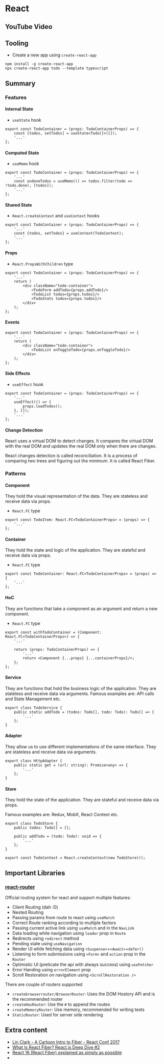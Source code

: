 # React

## YouTube Video

## Tooling

- Create a new app using `create-react-app`

```shell
npm install -g create-react-app
npx create-react-app todo --template typescript
```

## Summary

### Features

#### Internal State

- `useState` hook

```tsx
export const TodoContainer = (props: TodoContainerProps) => {
    const [todos, setTodos] = useState<Todo[]>([]);
    '...'
};
```

#### Computed State

- `useMemo` hook

```tsx
export const TodoContainer = (props: TodoContainerProps) => {
    '...'
    const undoneTodos = useMemo(() => todos.filter(todo => !todo.done), [todos]);
    '...'
};
```

#### Shared State

- `React.createContext` and `useContext` hooks

```tsx
export const TodoContainer = (props: TodoContainerProps) => {
    '...'
    const {todos, setTodos} = useContext(TodoContext);
    '...'
};
```

#### Props

- `React.PropsWithChildren` type

```tsx
export const TodoContainer = (props: TodoContainerProps) => {
    '...'
    return (
        <div className="todo-container">
            <TodoForm addTodo={props.addTodo}/>
            <TodoList todos={props.todos}/>
            <TodoStats todos={props.todos}/>
        </div>
    );
};
```

#### Events

```tsx
export const TodoContainer = (props: TodoContainerProps) => {
    '...'
    return (
        <div className="todo-container">
            <TodoList onToggleTodo={props.onToggleTodo}/>
        </div>
    );
};
```

#### Side Effects

- `useEffect` hook

```tsx
export const TodoContainer = (props: TodoContainerProps) => {
    '...'
    useEffect(() => {
        props.loadTodos();
    }, []);
    '...'
};
```

#### Change Detection

React uses a virtual DOM to detect changes. It compares the virtual DOM with the real DOM and updates the real DOM only
when there are changes.

React changes detection is called reconciliation. It is a process of comparing two trees and figuring out the minimum.
It is called React Fiber.

### Patterns

#### Component

They hold the visual representation of the data. They are stateless and receive data via props.

- `React.FC` type

```tsx
export const TodoItem: React.FC<TodoContainerProps> = (props) => {
    '...'
};
```

#### Container

They hold the state and logic of the application. They are stateful and receive data via props.

- `React.FC` type

```tsx
export const TodoContainer: React.FC<TodoContainerProps> = (props) => {
    '...'
};
```

#### HoC

They are functions that take a component as an argument and return a new component.

- `React.FC` type

```tsx
export const withTodoContainer = (Component: React.FC<TodoContainerProps>) => {
    '...'

    return (props: TodoContainerProps) => {
        '...'
        return <Component {...props} {...containerProps}/>;
    };
};
```

#### Service

They are functions that hold the business logic of the application. They are stateless and receive data via arguments.
Famous examples are: API calls and State Management etc.

```tsx
export class TodoService {
    public static addTodo = (todos: Todo[], todo: Todo): Todo[] => {
        '...'
    };
}
```

#### Adapter

They allow us to use different implementations of the same interface. They are stateless and receive data via arguments.

```tsx
export class HttpAdapter {
    public static get = (url: string): Promise<any> => {
        '...'
    };
}
```

#### Store

They hold the state of the application. They are stateful and receive data via props.

Famous examples are: Redux, MobX, React Context etc.

```tsx
export class TodoStore {
    public todos: Todo[] = [];

    public addTodo = (todo: Todo): void => {
        '...'
    };
}

export const TodoContext = React.createContext(new TodoStore());
```

## Important Libraries

### [react-router](https://reactrouter.com/en/main/start/overview)

Official routing system for react and support multiple features:

- Client Routing (dah :D)
- Nested Routing
- Passing params from route to react using `useMatch`
- Correct Route ranking according to multiple factors
- Passing current active link using `useMatch` and in the `NavLink`
- Data loading while navigation using `loader` prop in `Route`
- Redirects using `redirect` method
- Pending state using `useNavigation`
- Render UI while fetching data using `<Suspense>`+`<Await>`+`defer()`
- Listening to form submissions using `<Form>` and `action` prop in the `Router`
- Optimistic UI (preticate the api with always success) using `useFetcher`
- Error Handing using `errorElement` prop
- Scroll Restoration on navigation using `<ScrollRestoration />`

There are couple of routers supported

- `createbrowserrouter/BrowserRouter`: Uses the DOM Hostory APi and is the recommended router
- `createHasRouter`: Use the `#` to append the routes
- `createMemoryRouter`: Use memory, recommended for writing tests
- `StaticRouter`: Used for server side rendering

## Extra content

- [Lin Clark - A Cartoon Intro to Fiber - React Conf 2017](https://www.youtube.com/watch?v=ZCuYPiUIONs)
- [What Is React Fiber? React.js Deep Dive #2](https://www.youtube.com/watch?v=0ympFIwQFJw)
- [React 16 (React Fiber) explained as simply as possible](https://www.youtube.com/watch?v=gsvHmZ3hXjo&t=166s)
- 